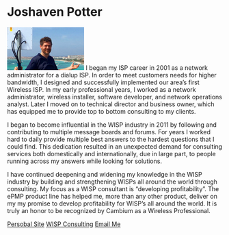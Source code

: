 <!-- TITLE: Joshaven Potter -->
<!-- SUBTITLE: A quick summary of Joshaven Potter -->

# Joshaven Potter
![Joshaven 100 High](/uploads/joshaven-100-high.jpg "Joshaven 100 High")
I began my ISP career in 2001 as a network administrator for a dialup ISP. In order to meet customers needs for higher bandwidth, I designed and successfully implemented our area’s first Wireless ISP. In my early professional years, I worked as a network administrator, wireless installer, software developer, and network operations analyst. Later I moved on to technical director and business owner, which has equipped me to provide top to bottom consulting to my clients.

I began to become influential in the WISP industry in 2011 by following and contributing to multiple message boards and forums. For years I worked hard to daily provide multiple best answers to the hardest questions that I could find. This dedication resulted in an unexpected demand for consulting services both domestically and internationally, due in large part, to people running across my answers while looking for solutions.

I have continued deepening and widening my knowledge in the WISP industry by building and strengthening WISPs all around the world through consulting. My focus as a WISP consultant is “developing profitability”. The ePMP product line has helped me, more than any other product, deliver on my my promise to develop profitability for WISP’s all around the world. It is truly an honor to be recognized by Cambium as a Wireless Professional.

[Persobal Site](http://joshaven.com)
[WISP Consulting](http://wisp.live)
[Email Me](mailto:josh@wisp.live)